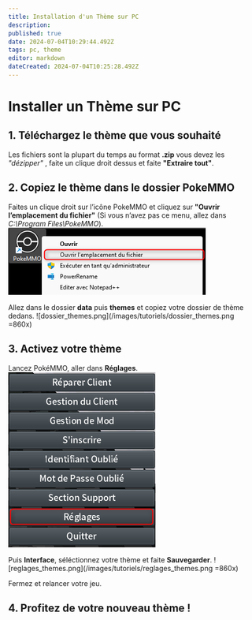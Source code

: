 ```yaml
---
title: Installation d'un Thème sur PC
description: 
published: true
date: 2024-07-04T10:29:44.492Z
tags: pc, theme
editor: markdown
dateCreated: 2024-07-04T10:25:28.492Z
---
```


# Installer un Thème sur PC

## 1. Téléchargez le thème que vous souhaité
Les fichiers sont la plupart du temps au format **.zip** vous devez les *"dézipper"* , faite un clique droit dessus et faite **"Extraire tout"**.

## 2. Copiez le thème dans le dossier PokeMMO
Faites un clique droit sur l’icône PokeMMO et cliquez sur **"Ouvrir l’emplacement du fichier"** (Si vous n’avez pas ce menu, allez dans *C:\Program Files\PokeMMO*).
![acces_dossier.png](/images/tutoriels/acces_dossier.png)

Allez dans le dossier **data** puis **themes** et copiez votre dossier de thème dedans.
![dossier_themes.png](/images/tutoriels/dossier_themes.png =860x)

## 3. Activez votre thème
Lancez PokéMMO, aller dans **Réglages**.
![reglages.png](/images/tutoriels/reglages.png)

Puis **Interface**, séléctionnez votre thème et faite **Sauvegarder**.
![reglages_themes.png](/images/tutoriels/reglages_themes.png =860x)

Fermez et relancer votre jeu.

## 4. Profitez de votre nouveau thème !